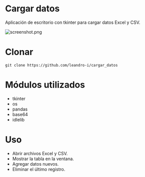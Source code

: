 # Cargar datos
Aplicación de escritorio con tkinter para cargar datos Excel y CSV.

![screenshot.png](https://i.ibb.co/Q9NxBfC/cargar-datos-ss.png)

# Clonar
`git clone https://github.com/leandro-i/cargar_datos`

# Módulos utilizados
- tkinter
- os
- pandas
- base64
- idlelib

# Uso
- Abrir archivos Excel y CSV.
- Mostrar la tabla en la ventana.
- Agregar datos nuevos.
- Eliminar el último registro.